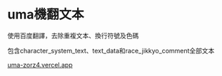 # uma機翻文本
使用百度翻譯，去除重複文本、換行符號及色碼

包含character_system_text、text_data和race_jikkyo_comment全部文本

[uma-zorz4.vercel.app](https://uma-zorz4.vercel.app)

